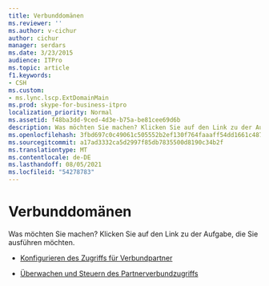 ```yaml
---
title: Verbunddomänen
ms.reviewer: ''
ms.author: v-cichur
author: cichur
manager: serdars
ms.date: 3/23/2015
audience: ITPro
ms.topic: article
f1.keywords:
- CSH
ms.custom:
- ms.lync.lscp.ExtDomainMain
ms.prod: skype-for-business-itpro
localization_priority: Normal
ms.assetid: f48ba3dd-9ced-4d3e-b75a-be81cee69d6b
description: Was möchten Sie machen? Klicken Sie auf den Link zu der Aufgabe, die Sie ausführen möchten.
ms.openlocfilehash: 3fbd697c0c49061c505552b2ef130f764faaaff54dd1661c4877d9fa1b89cf54
ms.sourcegitcommit: a17ad3332ca5d2997f85db7835500d8190c34b2f
ms.translationtype: MT
ms.contentlocale: de-DE
ms.lasthandoff: 08/05/2021
ms.locfileid: "54278783"
---
```

# <a name="federated-domains"></a>Verbunddomänen

Was möchten Sie machen? Klicken Sie auf den Link zu der Aufgabe, die Sie ausführen möchten.

- [Konfigurieren des Zugriffs für Verbundpartner](/previous-versions/office/lync-server-2013/lync-server-2013-configure-policies-to-control-federated-user-access)

- [Überwachen und Steuern des Partnerverbundzugriffs](/previous-versions/office/lync-server-2013/lync-server-2013-configure-support-for-allowed-external-domains)